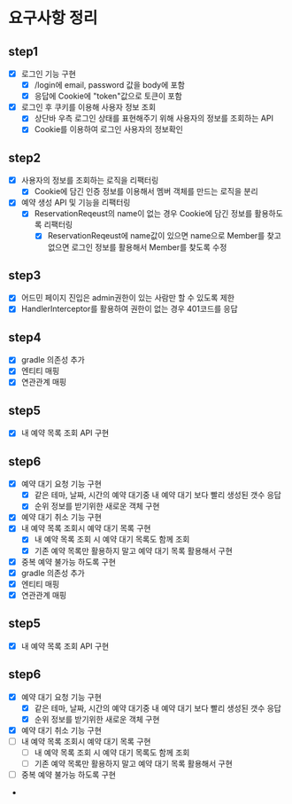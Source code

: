 # 요구사항 정리

## step1

- [x] 로그인 기능 구현
  - [x] /login에 email, password 값을 body에 포함
  - [x] 응답에 Cookie에 "token"값으로 토큰이 포함
- [x] 로그인 후 쿠키를 이용해 사용자 정보 조회
  - [x] 상단바 우측 로그인 상태를 표현해주기 위해 사용자의 정보를 조회하는 API
  - [x] Cookie를 이용하여 로그인 사용자의 정보확인

## step2

- [x] 사용자의 정보를 조회하는 로직을 리팩터링
  - [x] Cookie에 담긴 인증 정보를 이용해서 멤버 객체를 만드는 로직을 분리
- [x] 예약 생성 API 및 기능을 리팩터링
  - [x] ReservationReqeust의 name이 없는 경우 Cookie에 담긴 정보를 활용하도록 리팩터링
    - [x] ReservationReqeust에 name값이 있으면 name으로 Member를 찾고 없으면 로그인 정보를 활용해서 Member를 찾도록 수정

## step3

- [x] 어드민 페이지 진입은 admin권한이 있는 사람만 할 수 있도록 제한
- [x] HandlerInterceptor를 활용하여 권한이 없는 경우 401코드를 응답

## step4

- [x] gradle 의존성 추가
- [x] 엔티티 매핑
- [x] 연관관계 매핑

## step5

- [x] 내 예약 목록 조회 API 구현

## step6

- [x] 예약 대기 요청 기능 구현
  - [x] 같은 테마, 날짜, 시간의 예약 대기중 내 예약 대기 보다 빨리 생성된 갯수 응답
  - [x] 순위 정보를 받기위한 새로운 객체 구현
- [x] 예약 대기 취소 기능 구현
- [x] 내 예약 목록 조회시 예약 대기 목록 구현
  - [x] 내 예약 목록 조회 시 예약 대기 목록도 함께 조회
  - [x] 기존 예약 목록만 활용하지 말고 예약 대기 목록 활용해서 구현
- [x] 중복 예약 불가능 하도록 구현
- [x] gradle 의존성 추가
- [x] 엔티티 매핑
- [x] 연관관계 매핑

## step5
- [x] 내 예약 목록 조회 API 구현

## step6
- [x] 예약 대기 요청 기능 구현
  - [x] 같은 테마, 날짜, 시간의 예약 대기중 내 예약 대기 보다 빨리 생성된 갯수 응답
  - [x] 순위 정보를 받기위한 새로운 객체 구현
- [x] 예약 대기 취소 기능 구현
- [ ] 내 예약 목록 조회시 예약 대기 목록 구현
  - [ ] 내 예약 목록 조회 시 예약 대기 목록도 함께 조회
  - [ ] 기존 예약 목록만 활용하지 말고 예약 대기 목록 활용해서 구현
- [ ] 중복 예약 불가능 하도록 구현
- 
